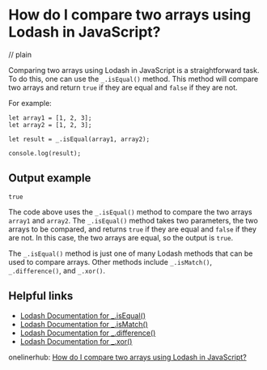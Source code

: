 # How do I compare two arrays using Lodash in JavaScript?
// plain

Comparing two arrays using Lodash in JavaScript is a straightforward task. To do this, one can use the `_.isEqual()` method. This method will compare two arrays and return `true` if they are equal and `false` if they are not.

For example:

```
let array1 = [1, 2, 3];
let array2 = [1, 2, 3];

let result = _.isEqual(array1, array2);

console.log(result);
```

## Output example

```
true
```

The code above uses the `_.isEqual()` method to compare the two arrays `array1` and `array2`. The `_.isEqual()` method takes two parameters, the two arrays to be compared, and returns `true` if they are equal and `false` if they are not. In this case, the two arrays are equal, so the output is `true`.

The `_.isEqual()` method is just one of many Lodash methods that can be used to compare arrays. Other methods include `_.isMatch()`, `_.difference()`, and `_.xor()`.

## Helpful links

- [Lodash Documentation for _.isEqual()](https://lodash.com/docs/4.17.15#isEqual)
- [Lodash Documentation for _.isMatch()](https://lodash.com/docs/4.17.15#isMatch)
- [Lodash Documentation for _.difference()](https://lodash.com/docs/4.17.15#difference)
- [Lodash Documentation for _.xor()](https://lodash.com/docs/4.17.15#xor)

onelinerhub: [How do I compare two arrays using Lodash in JavaScript?](https://onelinerhub.com/javascript-lodash/how-do-i-compare-two-arrays-using-lodash-in-javascript)